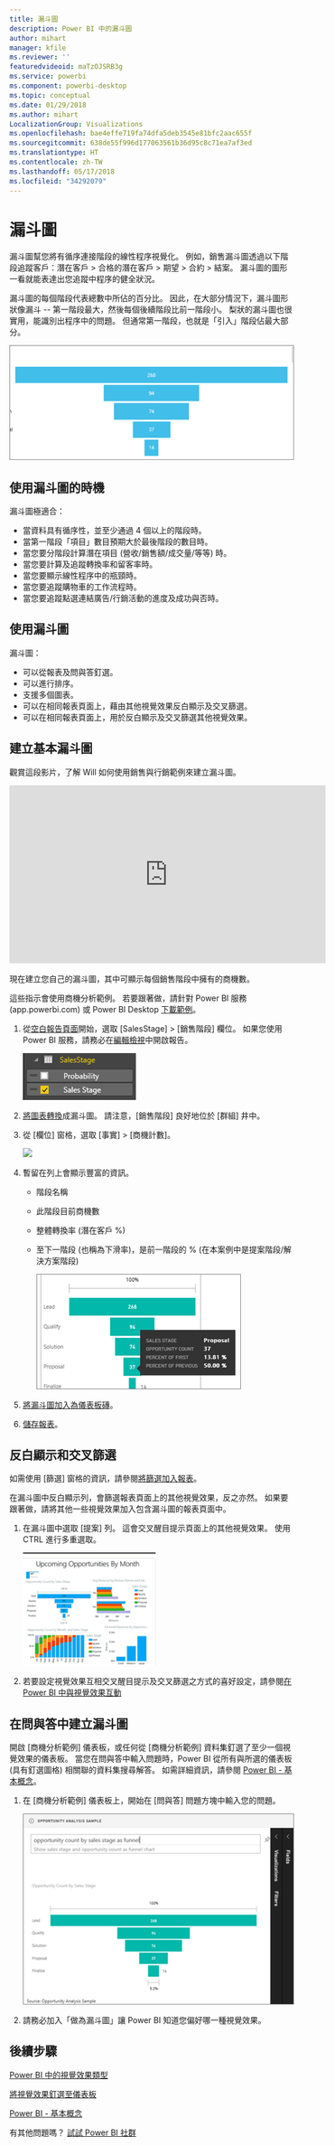 ```yaml
---
title: 漏斗圖
description: Power BI 中的漏斗圖
author: mihart
manager: kfile
ms.reviewer: ''
featuredvideoid: maTzOJSRB3g
ms.service: powerbi
ms.component: powerbi-desktop
ms.topic: conceptual
ms.date: 01/29/2018
ms.author: mihart
LocalizationGroup: Visualizations
ms.openlocfilehash: bae4effe719fa74dfa5deb3545e81bfc2aac655f
ms.sourcegitcommit: 638de55f996d177063561b36d95c8c71ea7af3ed
ms.translationtype: HT
ms.contentlocale: zh-TW
ms.lasthandoff: 05/17/2018
ms.locfileid: "34292079"
---
```

# <a name="funnel-charts"></a>漏斗圖
漏斗圖幫您將有循序連接階段的線性程序視覺化。 例如，銷售漏斗圖透過以下階段追蹤客戶：潛在客戶 \> 合格的潛在客戶 \> 期望 \> 合約 \> 結案。  漏斗圖的圖形一看就能表達出您追蹤中程序的健全狀況。

漏斗圖的每個階段代表總數中所佔的百分比。 因此，在大部分情況下，漏斗圖形狀像漏斗 -- 第一階段最大，然後每個後續階段比前一階段小。  梨狀的漏斗圖也很實用，能識別出程序中的問題。  但通常第一階段，也就是「引入」階段佔最大部分。

![](media/power-bi-visualization-funnel-charts/funnelplain.png)

## <a name="when-to-use-a-funnel-chart"></a>使用漏斗圖的時機
漏斗圖極適合：

* 當資料具有循序性，並至少通過 4 個以上的階段時。
* 當第一階段「項目」數目預期大於最後階段的數目時。
* 當您要分階段計算潛在項目 (營收/銷售額/成交量/等等) 時。
* 當您要計算及追蹤轉換率和留客率時。
* 當您要顯示線性程序中的瓶頸時。
* 當您要追蹤購物車的工作流程時。
* 當您要追蹤點選連結廣告/行銷活動的進度及成功與否時。

## <a name="working-with-funnel-charts"></a>使用漏斗圖
漏斗圖：

* 可以從報表及問與答釘選。
* 可以進行排序。
* 支援多個圖表。
* 可以在相同報表頁面上，藉由其他視覺效果反白顯示及交叉篩選。
* 可以在相同報表頁面上，用於反白顯示及交叉篩選其他視覺效果。

## <a name="create-a-basic-funnel-chart"></a>建立基本漏斗圖
觀賞這段影片，了解 Will 如何使用銷售與行銷範例來建立漏斗圖。

<iframe width="560" height="315" src="https://www.youtube.com/embed/qKRZPBnaUXM" frameborder="0" allow="autoplay; encrypted-media" allowfullscreen></iframe>


現在建立您自己的漏斗圖，其中可顯示每個銷售階段中擁有的商機數。

這些指示會使用商機分析範例。 若要跟著做，請針對 Power BI 服務 (app.powerbi.com) 或 Power BI Desktop [下載範例](sample-datasets.md)。   

1. 從[空白報告頁面](power-bi-report-add-page.md)開始，選取 [SalesStage] \> [銷售階段] 欄位。 如果您使用 Power BI 服務，請務必在[編輯檢視](service-interact-with-a-report-in-editing-view.md)中開啟報告。
   
    ![](media/power-bi-visualization-funnel-charts/funnelselectfield_new.png)
2. [將圖表轉換](power-bi-report-change-visualization-type.md)成漏斗圖。 請注意，[銷售階段]  良好地位於 [群組]  井中。 
3. 從 [欄位] 窗格，選取 [事實] \> [商機計數]。
   
    ![](media/power-bi-visualization-funnel-charts/power-bi-funnel.png)
4. 暫留在列上會顯示豐富的資訊。
   
   * 階段名稱
   * 此階段目前商機數
   * 整體轉換率 (潛在客戶 %) 
   * 至下一階段 (也稱為下滑率)，是前一階段的 % (在本案例中是提案階段/解決方案階段)
     
     ![](media/power-bi-visualization-funnel-charts/funnelhover_new.png)
5. [將漏斗圖加入為儀表板磚](service-dashboard-tiles.md)。 
6. [儲存報表](service-report-save.md)。

## <a name="highlighting-and-cross-filtering"></a>反白顯示和交叉篩選
如需使用 [篩選] 窗格的資訊，請參閱[將篩選加入報表](power-bi-report-add-filter.md)。

在漏斗圖中反白顯示列，會篩選報表頁面上的其他視覺效果，反之亦然。 如果要跟著做，請將其他一些視覺效果加入包含漏斗圖的報表頁面中。

1. 在漏斗圖中選取 [提案] 列。 這會交叉醒目提示頁面上的其他視覺效果。 使用 CTRL 進行多重選取。
   
   ![](media/power-bi-visualization-funnel-charts/funnelchartnoowl.gif)
2. 若要設定視覺效果互相交叉醒目提示及交叉篩選之方式的喜好設定，請參閱[在 Power BI 中與視覺效果互動](service-reports-visual-interactions.md)

## <a name="create-a-funnel-chart-in-qa"></a>在問與答中建立漏斗圖
開啟 [商機分析範例] 儀表板，或任何從 [商機分析範例] 資料集釘選了至少一個視覺效果的儀表板。  當您在問與答中輸入問題時，Power BI 從所有與所選的儀表板 (具有釘選圖格) 相關聯的資料集搜尋解答。 如需詳細資訊，請參閱 [Power BI - 基本概念](service-basic-concepts.md)。

1. 在 [商機分析範例] 儀表板上，開始在 [問與答] 問題方塊中輸入您的問題。
   
   ![](media/power-bi-visualization-funnel-charts/funnelfromqna_new.png)
   
2. 請務必加入「做為漏斗圖」讓 Power BI 知道您偏好哪一種視覺效果。

## <a name="next-steps"></a>後續步驟
[Power BI 中的視覺效果類型](power-bi-visualization-types-for-reports-and-q-and-a.md)

[將視覺效果釘選至儀表板](service-dashboard-pin-tile-from-report.md)

[Power BI - 基本概念](service-basic-concepts.md)

有其他問題嗎？ [試試 Power BI 社群](http://community.powerbi.com/)

